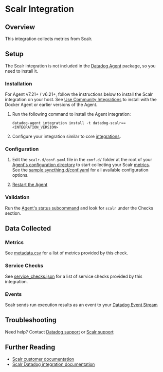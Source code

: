 # Scalr Integration

## Overview

This integration collects metrics from Scalr.

## Setup
The Scalr integration is not included in the [Datadog Agent][2] package, so you need to install it.

### Installation

For Agent v7.21+ / v6.21+, follow the instructions below to install the Scalr integration on your host. See [Use Community Integrations][3] to install with the Docker Agent or earlier versions of the Agent.

1. Run the following command to install the Agent integration:

   ```shell
   datadog-agent integration install -t datadog-scalr==<INTEGRATION_VERSION>
   ```

2. Configure your integration similar to core [integrations][4].

### Configuration

1. Edit the `scalr.d/conf.yaml` file in the `conf.d/` folder at the root of your [Agent's configuration directory][7] to start collecting your Scalr [metrics](#metrics). See the [sample syncthing.d/conf.yaml][8] for all available configuration options.

2. [Restart the Agent][9]

### Validation

Run the [Agent's status subcommand][10] and look for `scalr` under the Checks section.

## Data Collected

### Metrics

See [metadata.csv][11] for a list of metrics provided by this check.

### Service Checks

See [service_checks.json][13] for a list of service checks provided by this integration.

### Events

Scalr sends run execution results as an event to your [Datadog Event Stream][17]

## Troubleshooting

Need help? Contact [Datadog support][5] or [Scalr support][15]

## Further Reading

- [Scalr customer documentation][16]
- [Scalr Datadog integration documentation][14]

[1]: https://scalr.io
[2]: https://app.datadoghq.com/account/settings#agent
[3]: https://docs.datadoghq.com/agent/guide/use-community-integrations/
[4]: https://docs.datadoghq.com/getting_started/integrations/
[5]: https://docs.datadoghq.com/help/
[6]: https://docs.datadoghq.com/agent/guide/agent-commands/#agent-status-and-information
[7]: https://docs.datadoghq.com/agent/guide/agent-configuration-files/#agent-configuration-directory
[8]: https://github.com/DataDog/integrations-extras/blob/master/scalr/datadog_checks/scalr/data/conf.yaml.example
[9]: https://docs.datadoghq.com/agent/guide/agent-commands/#start-stop-and-restart-the-agent
[10]: https://docs.datadoghq.com/agent/guide/agent-commands/#service-status
[11]: https://github.com/DataDog/integrations-extras/blob/master/scalr/metadata.csv
[13]: https://github.com/DataDog/integrations-extras/blob/master/scalr/assets/service_checks.json
[14]: https://docs.scalr.com/en/latest/integrations.html#datadog
[15]: https://scalr-labs.atlassian.net/servicedesk/customer/portal/31
[16]: https://docs.scalr.com
[17]: https://docs.datadoghq.com/events/

